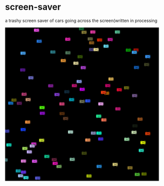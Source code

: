 # screen-saver
a trashy screen saver of cars going across the screen(written in processing


![screen-saver](https://github.com/The-tiny-asian/screen-saver/blob/master/screensaverpic.png)
